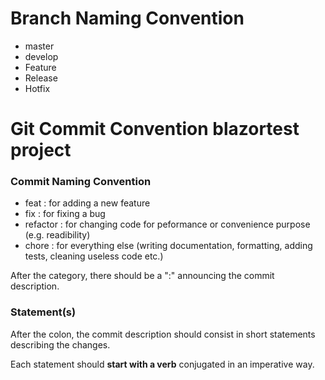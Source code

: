 

# Branch Naming Convention

* master
* develop
* Feature 
* Release 
* Hotfix 

# Git Commit Convention blazortest project

### Commit Naming Convention


* feat : for adding a new feature
* fix : for fixing a bug
* refactor : for changing code for peformance or convenience purpose (e.g. readibility)
* chore : for everything else (writing documentation, formatting, adding tests, cleaning useless code etc.)


After the category, there should be a ":" announcing the commit description.

### Statement(s)

After the colon, the commit description should consist in short statements describing the changes.

Each statement should **start with a verb** conjugated in an imperative way.

